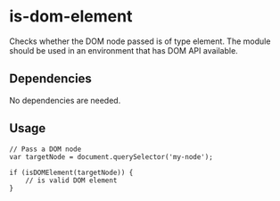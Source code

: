 # is-dom-element
Checks whether the DOM node passed is of type element. The module should be used in an environment that has DOM API available.

## Dependencies
No dependencies are needed.

## Usage
```
// Pass a DOM node
var targetNode = document.querySelector('my-node');

if (isDOMElement(targetNode)) {
	// is valid DOM element
}
```
